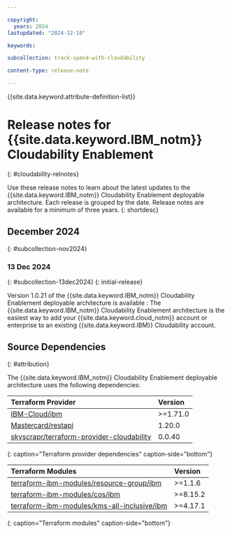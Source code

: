 ```yaml
---

copyright:
  years: 2024
lastupdated: "2024-12-10"

keywords:

subcollection: track-spend-with-cloudability

content-type: release-note

---
```




{{site.data.keyword.attribute-definition-list}}



# Release notes for {{site.data.keyword.IBM_notm}} Cloudability Enablement
{: #cloudability-relnotes}



Use these release notes to learn about the latest updates to the {{site.data.keyword.IBM_notm}} Cloudability Enablement deployable architecture. Each release is grouped by the date. Release notes are available for a minimum of three years.
{: shortdesc}



## December 2024
{: #subcollection-nov2024}

### 13 Dec 2024
{: #subcollection-13dec2024}
{: initial-release}

Version 1.0.21 of the {{site.data.keyword.IBM_notm}} Cloudability Enablement deployable architecture is available
: The {{site.data.keyword.IBM_notm}} Cloudability Enablement architecture is the easiest way to add your {{site.data.keyword.cloud_notm}} account or enterprise to an existing {{site.data.keyword.IBM}} Cloudability account.

## Source Dependencies
{: #attribution}

The {{site.data.keyword.IBM_notm}} Cloudability Enablement deployable architecture uses the following dependencies:


| Terraform Provider | Version  |
| :----------------- | :------- |
| [IBM-Cloud/ibm](https://registry.terraform.io/providers/IBM-Cloud/ibm/latest)      | >=1.71.0 |
| [Mastercard/restapi](https://registry.terraform.io/providers/Mastercard/restapi/latest) | 1.20.0               |
| [skyscrapr/terraform-provider-cloudability](https://registry.terraform.io/providers/skyscrapr/cloudability/latest) | 0.0.40               |
{: caption="Terraform provider dependencies" caption-side="bottom"}


| Terraform Modules | Version  |
| :----------------- | :------- |
| [terraform-ibm-modules/resource-group/ibm](https://registry.terraform.io/modules/terraform-ibm-modules/resource-group/ibm/latest)      | >=1.1.6 |
| [terraform-ibm-modules/cos/ibm](https://registry.terraform.io/modules/terraform-ibm-modules/cos/ibm/latest)      | >=8.15.2 |
| [terraform-ibm-modules/kms-all-inclusive/ibm](https://registry.terraform.io/modules/terraform-ibm-modules/kms-all-inclusive/ibm/latest)      | >=4.17.1 |
{: caption="Terraform modules" caption-side="bottom"}
